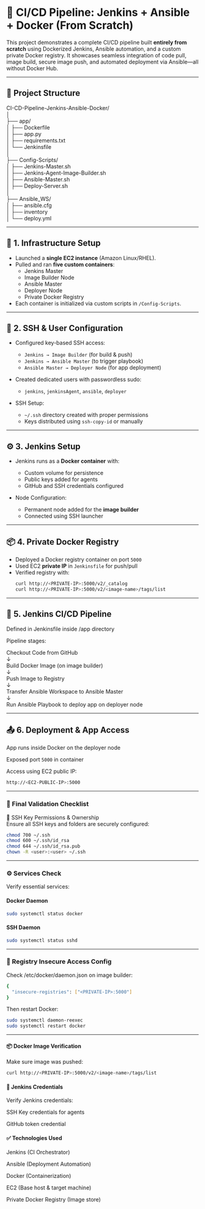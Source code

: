 # 🚀 CI/CD Pipeline: Jenkins + Ansible + Docker (From Scratch)

This project demonstrates a complete CI/CD pipeline built **entirely from scratch** using Dockerized Jenkins, Ansible automation, and a custom private Docker registry. It showcases seamless integration of code pull, image build, secure image push, and automated deployment via Ansible—all without Docker Hub.

---

## 📁 Project Structure

CI-CD-Pipeline-Jenkins-Ansible-Docker/  
│  
├── app/  
│   ├── Dockerfile  
│   ├── app.py  
│   ├── requirements.txt  
│   └── Jenkinsfile  
│  
├── Config-Scripts/  
│   ├── Jenkins-Master.sh  
│   ├── Jenkins-Agent-Image-Builder.sh  
│   ├── Ansible-Master.sh  
│   ├── Deploy-Server.sh  
│  
├── Ansible_WS/  
│   ├── ansible.cfg  
│   ├── inventory  
│   └── deploy.yml  

---

## 🧱 1. Infrastructure Setup

- Launched a **single EC2 instance** (Amazon Linux/RHEL).
- Pulled and ran **five custom containers**:
  - Jenkins Master
  - Image Builder Node
  - Ansible Master
  - Deployer Node
  - Private Docker Registry
- Each container is initialized via custom scripts in `/Config-Scripts`.

---

## 🔐 2. SSH & User Configuration

- Configured key-based SSH access:
  - `Jenkins → Image Builder` (for build & push)
  - `Jenkins → Ansible Master` (to trigger playbook)
  - `Ansible Master → Deployer Node` (for app deployment)
  
- Created dedicated users with passwordless sudo:
  - `jenkins`, `jenkinsAgent`, `ansible`, `deployer`

- SSH Setup:
  - `~/.ssh` directory created with proper permissions
  - Keys distributed using `ssh-copy-id` or manually

---

## ⚙️ 3. Jenkins Setup

- Jenkins runs as a **Docker container** with:
  - Custom volume for persistence
  - Public keys added for agents
  - GitHub and SSH credentials configured

- Node Configuration:
  - Permanent node added for the **image builder**
  - Connected using SSH launcher

---

## 📦 4. Private Docker Registry

- Deployed a Docker registry container on port `5000`
- Used EC2 **private IP** in `Jenkinsfile` for push/pull
- Verified registry with:
  ```bash
  curl http://<PRIVATE-IP>:5000/v2/_catalog
  curl http://<PRIVATE-IP>:5000/v2/<image-name>/tags/list
  ```

---

## 🧪 5. Jenkins CI/CD Pipeline
Defined in Jenkinsfile inside /app directory

Pipeline stages:

Checkout Code from GitHub  
          ↓  
Build Docker Image (on image builder)  
↓  
Push Image to Registry  
↓  
Transfer Ansible Workspace to Ansible Master  
↓  
Run Ansible Playbook to deploy app on deployer node  

---
## 📤 6. Deployment & App Access
App runs inside Docker on the deployer node

Exposed port `5000` in container

Access using EC2 public IP:
```bash
http://<EC2-PUBLIC-IP>:5000
```
---
### 📌 Final Validation Checklist  
🔑 SSH Key Permissions & Ownership  
Ensure all SSH keys and folders are securely configured:  

```bash
chmod 700 ~/.ssh
chmod 600 ~/.ssh/id_rsa
chmod 644 ~/.ssh/id_rsa.pub
chown -R <user>:<user> ~/.ssh
```
---
### ⚙️ Services Check
Verify essential services:

#### Docker Daemon
```bash
sudo systemctl status docker
```

#### SSH Daemon
```bash
sudo systemctl status sshd
```
---
### 📝 Registry Insecure Access Config
Check /etc/docker/daemon.json on image builder:

```bash
{
  "insecure-registries": ["<PRIVATE-IP>:5000"]
}
```
Then restart Docker:
```bash
sudo systemctl daemon-reexec
sudo systemctl restart docker
```
---
#### 📦 Docker Image Verification
Make sure image was pushed:
```bash
curl http://<PRIVATE-IP>:5000/v2/<image-name>/tags/list
```

#### 📂 Jenkins Credentials
Verify Jenkins credentials:

SSH Key credentials for agents

GitHub token credential


#### ✅ Technologies Used
Jenkins (CI Orchestrator)

Ansible (Deployment Automation)

Docker (Containerization)

EC2 (Base host & target machine)

Private Docker Registry (Image store)
